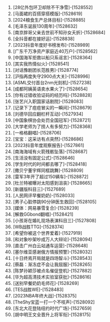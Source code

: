 
1. [28亿外包环卫却除不干净雪]-[1528552]
1. [马面裙的百搭穿搭模版]-[1528619]
1. [2024粮食生产总体目标]-[1528885]
1. [毛泽东诞辰130周年]-[1528632]
1. [南京胖哥父亲去世前不知孙女夭折]-[1528684]
1. [全抖音都在接好运]-[1528838]
1. [2023抖音年度好书榜发布]-[1528989]
1. [广东千万净资产家庭近40万户]-[1528562]
1. [中国海军拒救以船只系谣言]-[1528364]
1. [其实我热情似火]-[1528541]
1. [对话豫剧团长范胜男]-[1528774]
1. [沪指再度失守2900点大关]-[1528996]
1. [ASML交付首台2nm光刻机]-[1527238]
1. [成都阿姨英语卖水果火了]-[1528654]
1. [你有过错收验证码的经历吗]-[1528828]
1. [张艺兴入职国家话剧院]-[1528083]
1. [记录下了痘痘冒尖的一瞬间]-[1528679]
1. [刘德华回应翻栏杆互动]-[1527934]
1. [中国象棋协会处罚全国冠军]-[1528721]
1. [大学老师为了捞人有多努力]-[1528368]
1. [一格格翻唱]-[1528706]
1. [宝宝：这采访有点突然]-[1528686]
1. [2023抖音年度观察报告]-[1527861]
1. [南海海域有火箭残骸坠落]-[1528687]
1. [生活没有固定公式]-[1528646]
1. [学生时代的时间都去哪了]-[1528418]
1. [撒贝宁董宇辉同框跳舞]-[1528809]
1. [雷军3年开了超过150辆车]-[1528872]
1. [杜兰特被曝对太阳感到沮丧]-[1528665]
1. [新疆版科目三]-[1527689]
1. [人民网评早餐奶奶]-[1528033]
1. [男子心脏停跳90分钟医生救回]-[1528105]
1. [媒体：网易暴雪复合]-[1528239]
1. [解救GGbond翻唱]-[1528421]
1. [小孩哥在婚礼现场表演科目三]-[1527808]
1. [WB战胜TTG]-[1528374]
1. [希望你被这个世界爱着]-[1527919]
1. [和对象吵架吵成万人大辩论]-[1528094]
1. [直击广州白云站通车运营]-[1528648]
1. [塞尔维亚感谢俄方情报预警]-[1528032]
1. [十日终焉开局就是四场智斗]-[1528543]
1. [蔡磊：渐冻症不会让我屈服]-[1528265]
1. [陈梦孙颖莎被点名催促登机]-[1527882]
1. [华为超高清技术实验室获批]-[1528616]
1. [送别早餐奶奶毛师花]-[1528269]
1. [TES战胜WE]-[1528483]
1. [2023NBA年终大战]-[1528375]
1. [TheShy宝蓝一打一个不吱声]-[1528092]
1. [东北大花登陆纽约时代广场]-[1527659]
1. [胡中明王文全晋升上将军衔]-[1528175]